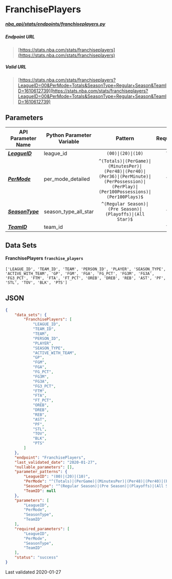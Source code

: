 # FranchisePlayers
##### [nba_api/stats/endpoints/franchiseplayers.py](https://github.com/swar/nba_api/blob/master/nba_api/stats/endpoints/franchiseplayers.py)

##### Endpoint URL
>[https://stats.nba.com/stats/franchiseplayers](https://stats.nba.com/stats/franchiseplayers)

##### Valid URL
>[https://stats.nba.com/stats/franchiseplayers?LeagueID=00&PerMode=Totals&SeasonType=Regular+Season&TeamID=1610612739](https://stats.nba.com/stats/franchiseplayers?LeagueID=00&PerMode=Totals&SeasonType=Regular+Season&TeamID=1610612739)

## Parameters
API Parameter Name | Python Parameter Variable | Pattern | Required | Nullable
------------ | ------------ | :-----------: | :---: | :---:
[_**LeagueID**_](https://github.com/swar/nba_api/blob/master/docs/nba_api/stats/library/parameters.md#LeagueID) | league_id | `(00)\|(20)\|(10)` | `Y` |  | 
[_**PerMode**_](https://github.com/swar/nba_api/blob/master/docs/nba_api/stats/library/parameters.md#PerMode) | per_mode_detailed | `^(Totals)\|(PerGame)\|(MinutesPer)\|(Per48)\|(Per40)\|(Per36)\|(PerMinute)\|(PerPossession)\|(PerPlay)\|(Per100Possessions)\|(Per100Plays)$` | `Y` |  | 
[_**SeasonType**_](https://github.com/swar/nba_api/blob/master/docs/nba_api/stats/library/parameters.md#SeasonType) | season_type_all_star | `^(Regular Season)\|(Pre Season)\|(Playoffs)\|(All Star)$` | `Y` |  | 
[_**TeamID**_](https://github.com/swar/nba_api/blob/master/docs/nba_api/stats/library/parameters.md#TeamID) | team_id |  | `Y` |  | 

## Data Sets
#### FranchisePlayers `franchise_players`
```text
['LEAGUE_ID', 'TEAM_ID', 'TEAM', 'PERSON_ID', 'PLAYER', 'SEASON_TYPE', 'ACTIVE_WITH_TEAM', 'GP', 'FGM', 'FGA', 'FG_PCT', 'FG3M', 'FG3A', 'FG3_PCT', 'FTM', 'FTA', 'FT_PCT', 'OREB', 'DREB', 'REB', 'AST', 'PF', 'STL', 'TOV', 'BLK', 'PTS']
```


## JSON
```json
{
    "data_sets": {
        "FranchisePlayers": [
            "LEAGUE_ID",
            "TEAM_ID",
            "TEAM",
            "PERSON_ID",
            "PLAYER",
            "SEASON_TYPE",
            "ACTIVE_WITH_TEAM",
            "GP",
            "FGM",
            "FGA",
            "FG_PCT",
            "FG3M",
            "FG3A",
            "FG3_PCT",
            "FTM",
            "FTA",
            "FT_PCT",
            "OREB",
            "DREB",
            "REB",
            "AST",
            "PF",
            "STL",
            "TOV",
            "BLK",
            "PTS"
        ]
    },
    "endpoint": "FranchisePlayers",
    "last_validated_date": "2020-01-27",
    "nullable_parameters": [],
    "parameter_patterns": {
        "LeagueID": "(00)|(20)|(10)",
        "PerMode": "^(Totals)|(PerGame)|(MinutesPer)|(Per48)|(Per40)|(Per36)|(PerMinute)|(PerPossession)|(PerPlay)|(Per100Possessions)|(Per100Plays)$",
        "SeasonType": "^(Regular Season)|(Pre Season)|(Playoffs)|(All Star)$",
        "TeamID": null
    },
    "parameters": [
        "LeagueID",
        "PerMode",
        "SeasonType",
        "TeamID"
    ],
    "required_parameters": [
        "LeagueID",
        "PerMode",
        "SeasonType",
        "TeamID"
    ],
    "status": "success"
}
```

Last validated 2020-01-27